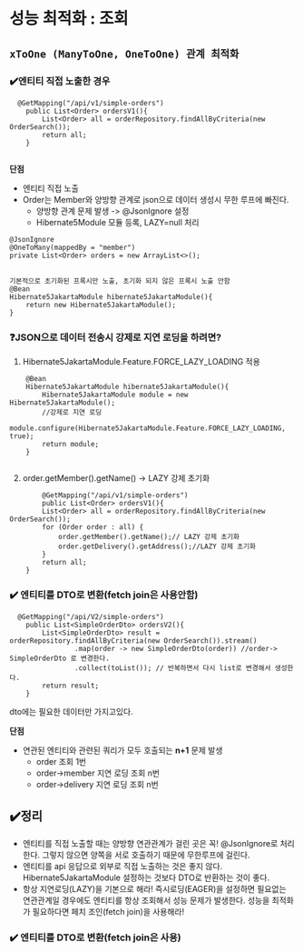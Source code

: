 # 성능 최적화 :  조회

## `xToOne (ManyToOne, OneToOne) 관계 최적화`

### ✔️엔티티 직접 노출한 경우
```
  @GetMapping("/api/v1/simple-orders")
    public List<Order> ordersV1(){
        List<Order> all = orderRepository.findAllByCriteria(new OrderSearch());
        return all;
    }
   
 ```
**단점**

- 엔티티 직접 노출
- Order는 Member와 양방향 관계로 json으로 데이터 생성시 무한 루프에 빠진다. 
  - 양방향 관계 문제 발생 ->  @JsonIgnore 설정
  - Hibernate5Module 모듈 등록, LAZY=null 처리
```
@JsonIgnore
@OneToMany(mappedBy = "member")
private List<Order> orders = new ArrayList<>();
    
```

```
기본적으로 초기화된 프록시만 노출, 초기화 되지 않은 프록시 노출 안함
@Bean
Hibernate5JakartaModule hibernate5JakartaModule(){
    return new Hibernate5JakartaModule();
}

```

### ❓JSON으로 데이터 전송시 강제로 지연 로딩을 하려면?

1. Hibernate5JakartaModule.Feature.FORCE_LAZY_LOADING 적용
```
	@Bean
	Hibernate5JakartaModule hibernate5JakartaModule(){
		Hibernate5JakartaModule module = new Hibernate5JakartaModule();
		//강제로 지연 로딩
		module.configure(Hibernate5JakartaModule.Feature.FORCE_LAZY_LOADING, true);
		return module;
	}
	
```
2.  order.getMember().getName() -> LAZY 강제 초기화
   
```
        @GetMapping("/api/v1/simple-orders")
        public List<Order> ordersV1(){
        List<Order> all = orderRepository.findAllByCriteria(new OrderSearch());
        for (Order order : all) {
            order.getMember().getName();// LAZY 강제 초기화
            order.getDelivery().getAddress();//LAZY 강제 초기화
        }
        return all;
    }
```

### ✔️ 엔티티를 DTO로 변환(fetch join은 사용안함)
```
  @GetMapping("/api/V2/simple-orders")
    public List<SimpleOrderDto> ordersV2(){
        List<SimpleOrderDto> result = orderRepository.findAllByCriteria(new OrderSearch()).stream()
                .map(order -> new SimpleOrderDto(order)) //order-> SimpleOrderDto 로 변경한다.
                .collect(toList()); // 반복하면서 다시 list로 변경해서 생성한다.
        return result;
    }
```
dto에는 필요한 데이터만 가지고있다.

**단점**
- 연관된 엔티티와 관련된 쿼리가 모두 호출되는 **n+1** 문제 발생
   - order 조회 1번
   - order->member 지연 로딩 조회 n번
   - order->delivery 지연 로딩 조회 n번

  
## ✔️정리
- 엔티티를 직접 노출할 때는 양방향 연관관계가 걸린 곳은 꼭! @JsonIgnore로 처리한다. 그렇지 않으면 양쪽을 서로 호출하기 때문에 무한루프에 걸린다.
- 엔티티를  api 응답으로 외부로 직접 노출하는 것은 좋지 않다.
  Hibernate5JakartaModule 설정하는 것보다 DTO로 반환하는 것이 좋다.
- 항상 지연로딩(LAZY)을 기본으로 해라! 
  즉시로딩(EAGER)을 설정하면 필요없는 연관관계일 경우에도 엔티티를 항상 조회해서 성능 문제가 발생한다.
  성능을 최적화가 필요하다면 페치 조인(fetch join)을 사용해라!

### ✔️ 엔티티를 DTO로 변환(fetch join은 사용)

